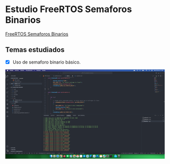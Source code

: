 # Estudio FreeRTOS Semaforos Binarios

[FreeRTOS Semaforos Binarios](https://www.youtube.com/watch?v=8dGv1kRkLPs&list=PL-Hb9zZP9qC65SpXHnTAO0-qV6x5JxCMJ&index=14)

## Temas estudiados

- [x] Uso de semaforo binario básico. 


<div style="text-align: center;">

![](docs/result.png)

</div>
